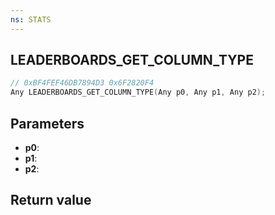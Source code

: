 ```yaml
---
ns: STATS
---
```

## LEADERBOARDS_GET_COLUMN_TYPE

```c
// 0xBF4FEF46DB7894D3 0x6F2820F4
Any LEADERBOARDS_GET_COLUMN_TYPE(Any p0, Any p1, Any p2);
```


## Parameters
* **p0**: 
* **p1**: 
* **p2**: 

## Return value
